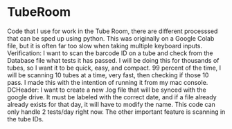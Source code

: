 # TubeRoom
Code that I use for work in the Tube Room, there are different processsed that can be sped up using python. 
This was originally on a Google Colab file, but it is often far too slow when taking multiple keyboard inputs. 
    Verification: 
        I want to scan the barcode ID on a tube and check from the Database file what tests it has passed. 
        I will be doing this for thousands of tubes, so I want it to be quick, easy, and compact. 
        99 percent of the time, I will be scanning 10 tubes at a time, very fast, then checking if those 10 pass.
        I made this with the intention of running it from my mac console.
    DCHeader: 
        I want to create a new .log file that will be synced with the google drive. It must be labeled with the correct date, 
        and if a file already already exists for that day, it will have to modify the name. This code can only handle 2 tests/day right now. 
        The other important feature is scanning in the tube IDs. 